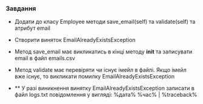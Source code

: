 
### Завдання
* Додати до класу Employee методи save_email(self) та validate(self) та атрибут email

* Створити виняток EmailAlreadyExistsException

* Метод save_email має викликатись в кінці методу __init__ та записувати email в файл emails.csv

* Метод validate має перевіряти чи існує імейл в файлі. Якщо імейл вже існує, то викликати помилку EmailAlreadyExistsException


* ** У разі виникнення винятку EmailAlreadyExistsException записати в файл logs.txt повідомлення у вигляді: %дата% %час% | %traceback%